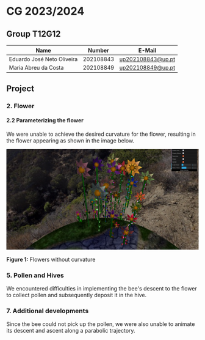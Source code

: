 # CG 2023/2024

## Group T12G12
| Name             | Number    | E-Mail             |
| ---------------- | --------- | ------------------ |
| Eduardo José Neto Oliveira | 202108843 | up202108843@up.pt |
| Maria Abreu da Costa | 202108849 | up202108849@up.pt |


## Project


### 2. Flower

#### 2.2 Parameterizing the flower
We were unable to achieve the desired curvature for the flower, resulting in the flower appearing as shown in the image below.


![Screenshot 1](screenshots/project-t12g12-2.png?ref_type=heads)

**Figure 1:** Flowers without curvature


### 5. Pollen and Hives

We encountered difficulties in implementing the bee's descent to the flower to collect pollen and subsequently deposit it in the hive.


### 7. Additional developments

Since the bee could not pick up the pollen, we were also unable to animate its descent and ascent along a parabolic trajectory.

